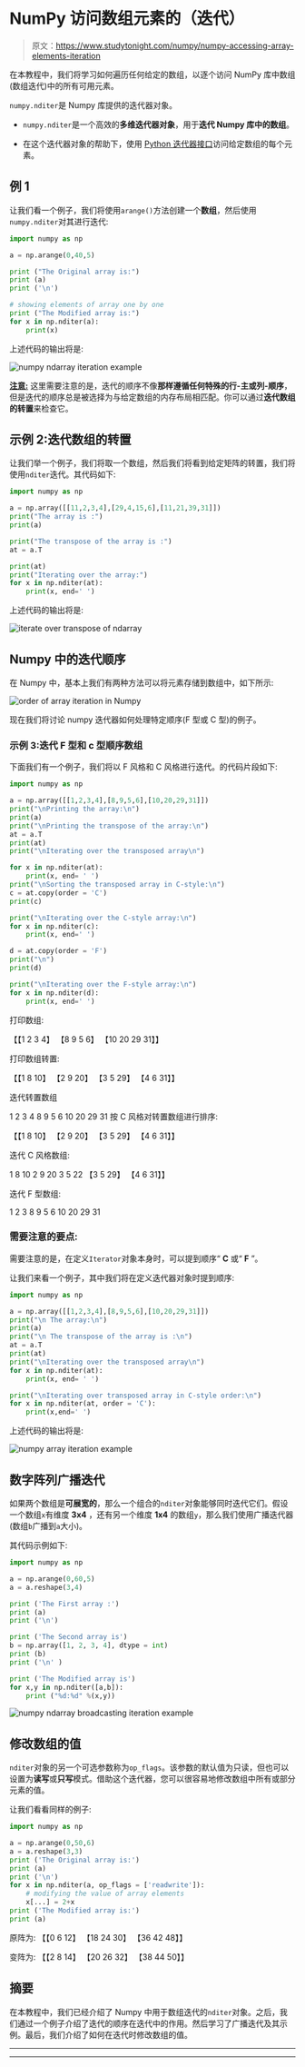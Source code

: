 # NumPy 访问数组元素的（迭代）

> 原文：<https://www.studytonight.com/numpy/numpy-accessing-array-elements-iteration>

在本教程中，我们将学习如何遍历任何给定的数组，以逐个访问 NumPy 库中数组(数组迭代)中的所有可用元素。

`numpy.nditer`是 Numpy 库提供的迭代器对象。

*   `numpy.nditer`是一个高效的**多维迭代器对象**，用于**迭代 Numpy 库中的数组**。

*   在这个迭代器对象的帮助下，使用 [Python 迭代器接口](https://www.studytonight.com/python/python-iterable-and-iterator)访问给定数组的每个元素。

## 例 1

让我们看一个例子，我们将使用`arange()`方法创建一个**数组**，然后使用`numpy.nditer`对其进行迭代:

```py
import numpy as np

a = np.arange(0,40,5)

print ("The Original array is:")
print (a)
print ('\n')

# showing elements of array one by one
print ("The Modified array is:")
for x in np.nditer(a):
    print(x)
```

上述代码的输出将是:

![numpy ndarray iteration example](img/0d0a22b7e14da5935ff35bf6e03c1222.png)

<u>**注意:**</u> 这里需要注意的是，迭代的顺序不像**那样遵循任何特殊的行-主或列-顺序**，但是迭代的顺序总是被选择为与给定数组的内存布局相匹配。你可以通过**迭代数组的转置**来检查它。

## 示例 2:迭代数组的转置

让我们举一个例子，我们将取一个数组，然后我们将看到给定矩阵的转置，我们将使用`nditer`迭代。其代码如下:

```py
import numpy as np  

a = np.array([[11,2,3,4],[29,4,15,6],[11,21,39,31]])  
print("The array is :")  
print(a)  

print("The transpose of the array is :")  
at = a.T 

print(at)  
print("Iterating over the array:")   
for x in np.nditer(at):  
    print(x, end=' ') 
```

上述代码的输出将是:

![iterate over transpose of ndarray](img/80ec58d1561c3c1ee94ac20afdb71f9c.png)

## Numpy 中的迭代顺序

在 Numpy 中，基本上我们有两种方法可以将元素存储到数组中，如下所示:

![order of array iteration in Numpy](img/a5b2da1ce7dae180ddb1fe00ed0c8d2e.png)

现在我们将讨论 numpy 迭代器如何处理特定顺序(F 型或 C 型)的例子。

### 示例 3:迭代 F 型和 c 型顺序数组

下面我们有一个例子，我们将以 F 风格和 C 风格进行迭代。的代码片段如下:

```py
import numpy as np  

a = np.array([[1,2,3,4],[8,9,5,6],[10,20,29,31]])  
print("\nPrinting the array:\n")  
print(a)  
print("\nPrinting the transpose of the array:\n")  
at = a.T  
print(at)  
print("\nIterating over the transposed array\n")  

for x in np.nditer(at):  
    print(x, end= ' ')  
print("\nSorting the transposed array in C-style:\n")  
c = at.copy(order = 'C')  
print(c)  

print("\nIterating over the C-style array:\n")  
for x in np.nditer(c):  
    print(x, end=' ')  

d = at.copy(order = 'F')  
print("\n")
print(d) 

print("\nIterating over the F-style array:\n")  
for x in np.nditer(d):  
    print(x, end=' ') 
```

打印数组:

【【1 2 3 4】
【8 9 5 6】
【10 20 29 31】】

打印数组转置:

【【1 8 10】
【2 9 20】
【3 5 29】
【4 6 31】】

迭代转置数组

1 2 3 4 8 9 5 6 10 20 29 31
按 C 风格对转置数组进行排序:

【【1 8 10】
【2 9 20】
【3 5 29】
【4 6 31】】

迭代 C 风格数组:

1 8 10 2 9 20 3 5 22
【3 5 29】
【4 6 31】】

迭代 F 型数组:

1 2 3 8 9 5 6 10 20 29 31

### 需要注意的要点:

需要注意的是，在定义`Iterator`对象本身时，可以提到顺序“ **C** 或“ **F** ”。

让我们来看一个例子，其中我们将在定义迭代器对象时提到顺序:

```py
import numpy as np  

a = np.array([[1,2,3,4],[8,9,5,6],[10,20,29,31]])    
print("\n The array:\n")  
print(a)  
print("\n The transpose of the array is :\n")  
at = a.T  
print(at)  
print("\nIterating over the transposed array\n")  
for x in np.nditer(at):  
    print(x, end= ' ')  

print("\nIterating over transposed array in C-style order:\n")  
for x in np.nditer(at, order = 'C'):  
    print(x,end=' ') 
```

上述代码的输出将是:

![numpy array iteration example](img/0e13f1df2c968ba066642f51c7c87ba9.png)

## 数字阵列广播迭代

如果两个数组是**可展宽的**，那么一个组合的`nditer`对象能够同时迭代它们。假设一个数组`x`有维度 **3x4** ，还有另一个维度 **1x4** 的数组`y`，那么我们使用广播迭代器(数组`b`广播到`a`大小)。

其代码示例如下:

```py
import numpy as np 

a = np.arange(0,60,5) 
a = a.reshape(3,4) 

print ('The First array :') 
print (a)
print ('\n')

print ('The Second array is') 
b = np.array([1, 2, 3, 4], dtype = int) 
print (b)  
print ('\n' )

print ('The Modified array is') 
for x,y in np.nditer([a,b]): 
    print ("%d:%d" %(x,y))
```

![numpy ndarray broadcasting iteration example](img/b07b898e7cb80c19fec460155a0edf90.png)

## 修改数组的值

`nditer`对象的另一个可选参数称为`op_flags`。该参数的默认值为只读，但也可以设置为**读写**或**只写**模式。借助这个迭代器，您可以很容易地修改数组中所有或部分元素的值。

让我们看看同样的例子:

```py
import numpy as np

a = np.arange(0,50,6)
a = a.reshape(3,3)
print ('The Original array is:')
print (a)
print ('\n')
for x in np.nditer(a, op_flags = ['readwrite']):
    # modifying the value of array elements
    x[...] = 2+x
print ('The Modified array is:')
print (a)
```

原阵为:
【【0 6 12】
【18 24 30】
【36 42 48】】

变阵为:
【【2 8 14】
【20 26 32】
【38 44 50】】

## 摘要

在本教程中，我们已经介绍了 Numpy 中用于数组迭代的`nditer`对象。之后，我们通过一个例子介绍了迭代的顺序在迭代中的作用。然后学习了广播迭代及其示例。最后，我们介绍了如何在迭代时修改数组的值。

* * *

* * *